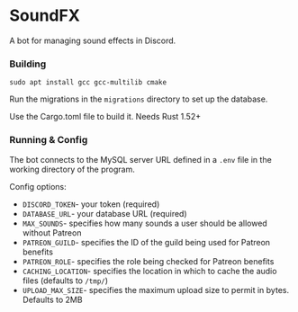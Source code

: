 # SoundFX

A bot for managing sound effects in Discord.

### Building

`sudo apt install gcc gcc-multilib cmake`

Run the migrations in the `migrations` directory to set up the database.

Use the Cargo.toml file to build it. Needs Rust 1.52+

### Running & Config

The bot connects to the MySQL server URL defined in a `.env` file in the working directory of the program.

Config options:
* `DISCORD_TOKEN`- your token (required)
* `DATABASE_URL`- your database URL (required)
* `MAX_SOUNDS`- specifies how many sounds a user should be allowed without Patreon
* `PATREON_GUILD`- specifies the ID of the guild being used for Patreon benefits
* `PATREON_ROLE`- specifies the role being checked for Patreon benefits
* `CACHING_LOCATION`- specifies the location in which to cache the audio files (defaults to `/tmp/`)
* `UPLOAD_MAX_SIZE`- specifies the maximum upload size to permit in bytes. Defaults to 2MB
